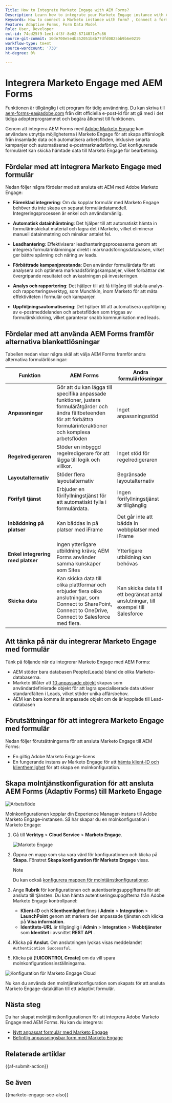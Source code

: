 ```yaml
---
Title: How to Integrate Marketo Engage with AEM Forms?
Description: Learn how to integrate your Marketo Engage instance with AEM Forms.
Keywords: How to connect a Marketo instance with form? , Connect a form to Marketo, Integrate a form with Marketo Engage, Integrate an Adaptive Form with a Marketo instance.
Feature: Adaptive Forms, Form Data Model
Role: User, Developer
exl-id: 74cd25f9-1ee1-4f3f-8e02-8714071e7c86
source-git-commit: 10de700e5e4b352051b8b77dfd0825bb9b6e0219
workflow-type: tm+mt
source-wordcount: '730'
ht-degree: 0%

---
```


# Integrera Marketo Engage med AEM Forms

<span class="preview"> Funktionen är tillgänglig i ett program för tidig användning. Du kan skriva till aem-forms-ea@adobe.com från ditt officiella e-post-id för att gå med i det tidiga adopterprogrammet och begära åtkomst till funktionen. </span>

Genom att integrera AEM Forms med [Adobe Marketo Engage](https://experienceleague.adobe.com/en/docs/marketo/using/home) kan användare utnyttja möjligheterna i Marketo Engage för att skapa affärslogik från insamlade data och automatisera arbetsflöden, inklusive smarta kampanjer och automatiserad e-postmarknadsföring. Det konfigurerade formuläret kan skicka hämtade data till Marketo Engage för bearbetning.

## Fördelar med att integrera Marketo Engage med formulär

Nedan följer några fördelar med att ansluta ett AEM med Adobe Marketo Engage:

* **Förenklad integrering**: Om du kopplar formulär med Marketo Engage behöver du inte skapa en separat formulärdatamodell. Integreringsprocessen är enkel och användarvänlig.
* **Automatisk datainhämtning**: Det hjälper till att automatiskt hämta in formulärinskickat material och lagra det i Marketo, vilket eliminerar manuell datainmatning och minskar antalet fel.

* **Leadhantering**: Effektiviserar leadhanteringsprocesserna genom att integrera formulärinlämningar direkt i marknadsföringsdatabasen, vilket ger bättre spårning och näring av leads.

* **Förbättrade kampanjprestanda**: Den använder formulärdata för att analysera och optimera marknadsföringskampanjer, vilket förbättrar det övergripande resultatet och avkastningen på investeringen.

* **Analys och rapportering**: Det hjälper till att få tillgång till stabila analys- och rapporteringsverktyg, som Munchkin, inom Marketo för att mäta effektiviteten i formulär och kampanjer.

* **Uppföljningsautomatisering**: Det hjälper till att automatisera uppföljning av e-postmeddelanden och arbetsflöden som triggas av formulärskickning, vilket garanterar snabb kommunikation med leads.

## Fördelar med att använda AEM Forms framför alternativa blankettlösningar

Tabellen nedan visar några skäl att välja AEM Forms framför andra alternativa formulärlösningar:

| **Funktion** | **AEM Forms** | **Andra formulärlösningar** |
|-------------------------------------|----------------------------------------------------------------------|-----------------------------------------------------------|
| **Anpassningar** | Gör att du kan lägga till specifika anpassade funktioner, justera formuläråtgärder och ändra fältbeteenden för att förbättra formulärinteraktioner och komplexa arbetsflöden | Inget anpassningsstöd |
| **Regelredigeraren** | Stöder en inbyggd regelredigerare för att lägga till logik och villkor. | Inget stöd för regelredigeraren |
| **Layoutalternativ** | Stöder flera layoutalternativ | Begränsade layoutalternativ |
| **Förifyll tjänst** | Erbjuder en förifyllningstjänst för att automatiskt fylla i formulärdata. | Ingen förifyllningstjänst är tillgänglig |
| **Inbäddning på platser** | Kan bäddas in på platser med iFrame | Det går inte att bädda in webbplatser med iFrame |
| **Enkel integrering med platser** | Ingen ytterligare utbildning krävs; AEM Forms använder samma kunskaper som Sites | Ytterligare utbildning kan behövas |
| **Skicka data** | Kan skicka data till olika plattformar och erbjuder flera olika anslutningar, som Connect to SharePoint, Connect to OneDrive, Connect to Salesforce med flera. | Kan skicka data till ett begränsat antal anslutningar, till exempel till Salesforce |

## Att tänka på när du integrerar Marketo Engage med formulär

Tänk på följande när du integrerar Marketo Engage med AEM Forms:

* AEM stöder bara databasen People(Leads) bland de olika Marketo-databaserna.
* Marketo tillåter att [10 anpassade objekt](https://experienceleague.adobe.com/en/docs/marketo/using/product-docs/administration/marketo-custom-objects/add-marketo-custom-object-fields) skapas som användardefinierade objekt för att lagra specialiserade data utöver standardfälten i Leads, vilket stöder unika affärsbehov.
* AEM kan bara komma åt anpassade objekt om de är kopplade till Lead-databasen

## Förutsättningar för att integrera Marketo Engage med formulär

Nedan följer förutsättningarna för att ansluta Marketo Engage till AEM Forms:

* En giltig Adobe Marketo Engage-licens
* En fungerande instans av Marketo Engage för att [hämta klient-ID och klienthemlighet](https://experienceleague.adobe.com/en/docs/marketo/using/product-docs/administration/additional-integrations/create-a-custom-service-for-use-with-rest-api) för att skapa en molnkonfiguration.

## Skapa molntjänstkonfiguration för att ansluta AEM Forms (Adaptiv Forms) till Marketo Engage

![Arbetsflöde](/help/forms/assets/workflow-marketo-1.png)

Molnkonfigurationen kopplar din Experience Manager-instans till Adobe Marketo Engage-instansen. Så här skapar du en molnkonfiguration i Marketo Engage:

1. Gå till **Verktyg** > **Cloud Service** > **Marketo Engage**.

   ![Marketo Engage](/help/forms/assets/marketo-engage.png)

1. Öppna en mapp som ska vara värd för konfigurationen och klicka på **Skapa**. Fönstret **Skapa konfiguration för Marketo Engage** visas.

   >[!NOTE]
   >
   > Du kan också [konfigurera mappen för molntjänstkonfigurationer](/help/forms/configure-data-sources.md#configure-folder-for-cloud-service-configurations).

1. Ange **Rubrik** för konfigurationen och autentiseringsuppgifterna för att ansluta till tjänsten. Du kan hämta autentiseringsuppgifterna från Adobe Marketo Engage kontrollpanel:
   * **Klient-ID** och **Klienthemlighet** finns i **Admin** > **Integration** > **LaunchPoint** genom att markera den anpassade tjänsten och klicka på **Visa information**.
   * **Identitets-URL** är tillgänglig i **Admin** > **Integration** > **Webbtjänster** som **Identitet** i avsnittet **REST API** .

1. Klicka på **Anslut**.  Om anslutningen lyckas visas meddelandet `Authentication Successful`.
1. Klicka på **[!UICONTROL Create]** om du vill spara molnkonfigurationsinställningarna.

![Konfiguration för Marketo Engage Cloud](/help/forms/assets/marketo-engage-cloud-configuration.png)

Nu kan du använda den molntjänstkonfiguration som skapats för att ansluta Marketo Engage-datakällan till ett adaptivt formulär.

## Nästa steg

Du har skapat molntjänstkonfigurationen för att integrera Adobe Marketo Engage med AEM Forms. Nu kan du integrera:
* [Nytt anpassat formulär med Marketo Engage](/help/forms/integrate-adaptive-form-with-marketo-engage.md)
* [Befintlig anpassningsbar form med Marketo Engage](/help/forms/use-marketo-engage-data-source-in-form.md)

## Relaterade artiklar

{{af-submit-action}}

## Se även

{{marketo-engage-see-also}}
